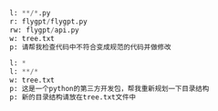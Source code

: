 ```python -u command.py
l: **/*.py
r: flygpt/flygpt.py
rw: flygpt/api.py
w: tree.txt
p: 请帮我检查代码中不符合变成规范的代码并做修改
```

```python -u command.py
l: *
l: **/*
w: tree.txt
p: 这是一个python的第三方开发包，帮我重新规划一下目录结构
p: 新的目录结构请放在tree.txt文件中
```

